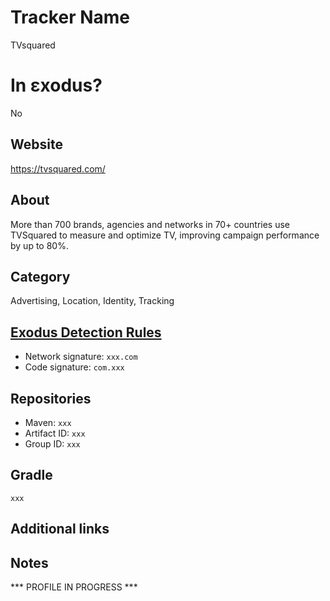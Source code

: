 # Tracker Name
TVsquared

# In εxodus?
No

## Website
https://tvsquared.com/

## About
More than 700 brands, agencies and networks in 70+ countries use TVSquared to measure and optimize TV, improving campaign performance by up to 80%.


## Category
Advertising, Location, Identity, Tracking

## [Exodus Detection Rules](https://exodus-privacy.eu.org)
*   Network signature: `xxx.com`
*   Code signature: `com.xxx`

## Repositories
*   Maven: `xxx`
*   Artifact ID: `xxx`
*   Group ID: `xxx`

## Gradle
`xxx`

## Additional links


## Notes
*** PROFILE IN PROGRESS ***